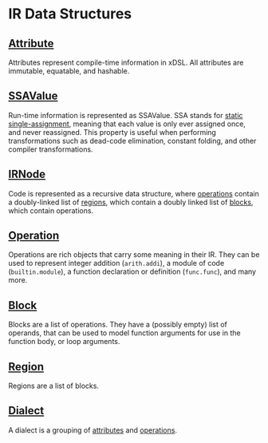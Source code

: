 # IR Data Structures

## [Attribute](attribute.md)

Attributes represent compile-time information in xDSL.
All attributes are immutable, equatable, and hashable.

## [SSAValue](ssa_value.md)

Run-time information is represented as SSAValue.
SSA stands for [static single-assignment](https://en.wikipedia.org/wiki/Static_single-assignment_form), meaning that each value is only ever assigned once, and never reassigned.
This property is useful when performing transformations such as dead-code elimination, constant folding, and other compiler transformations.

## [IRNode](ir_node.md)

Code is represented as a recursive data structure, where [operations](operation.md) contain a doubly-linked list of [regions](region.md), which contain a doubly linked list of [blocks](block.md), which contain operations.

## [Operation](operation.md)

Operations are rich objects that carry some meaning in their IR.
They can be used to represent integer addition (`arith.addi`), a module of code (`builtin.module`), a function declaration or definition (`func.func`), and many more.

## [Block](block.md)

Blocks are a list of operations.
They have a (possibly empty) list of operands, that can be used to model function arguments for use in the function body, or loop arguments.

## [Region](region.md)

Regions are a list of blocks.

## [Dialect](dialect.md)

A dialect is a grouping of [attributes](attribute.md) and [operations](operation.md).
